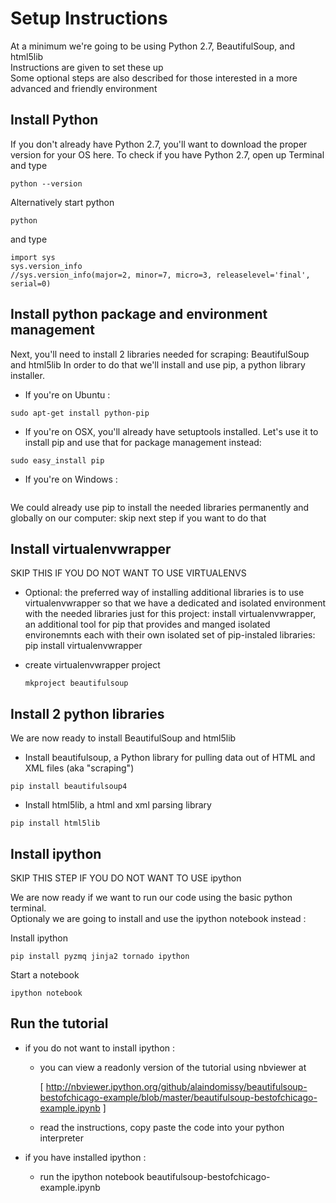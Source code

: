 Setup Instructions
==================

At a minimum we're going to be using Python 2.7, BeautifulSoup, and html5lib  
Instructions are given to set these up  
Some optional steps are also described for those interested in a more advanced and friendly environment   

Install Python
--------------

If you don't already have Python 2.7, you'll want to download the proper version for your OS here. 
To check if you have Python 2.7, open up Terminal and type

```
python --version
```

Alternatively start python
```
python
```

and type

```
import sys
sys.version_info
//sys.version_info(major=2, minor=7, micro=3, releaselevel='final', serial=0)
```

Install python package and environment management
-------------------------------------------------

Next, you'll need to install 2 libraries needed for scraping: BeautifulSoup and html5lib
In order to do that we'll install and use pip, a python library installer.  

* If you're on Ubuntu :
  
```
sudo apt-get install python-pip 
```
 
* If you're on OSX, you'll already have setuptools installed. Let's use it to install pip and use that for package management instead: 

```
sudo easy_install pip
```

* If you're on Windows :   

```
```

We could already use pip to install the needed libraries permanently and globally on our computer: skip next step if you want to do that


Install virtualenvwrapper
-------------------------

SKIP THIS IF YOU DO NOT WANT TO USE VIRTUALENVS 

* Optional: the preferred way of installing additional libraries is to use virtualenvwrapper so that we have a dedicated and isolated environment with the needed libraries just for this project: install virtualenvwrapper, an additional tool for pip that provides and manged isolated environemnts each with their own isolated set of pip-instaled libraries:
  pip install virtualenvwrapper
  
* create virtualenvwrapper project
  
  ```
  mkproject beautifulsoup
  ```
  
Install 2 python libraries
--------------------------

We are now ready to install BeautifulSoup and html5lib

* Install beautifulsoup, a Python library for pulling data out of HTML and XML files (aka "scraping")

```
pip install beautifulsoup4
```

* Install html5lib, a html and xml parsing library

```
pip install html5lib
```

Install ipython 
---------------

SKIP THIS STEP IF YOU DO NOT WANT TO USE ipython
 
We are now ready if we want to run our code using the basic python terminal.  
Optionaly we are going to install and use the ipython notebook instead :  

Install ipython  

```
pip install pyzmq jinja2 tornado ipython
```

Start a notebook 
 
```
ipython notebook
```

Run the tutorial
----------------

* if you do not want to install ipython : 

  * you can view a readonly version of the tutorial using nbviewer at  

    [ http://nbviewer.ipython.org/github/alaindomissy/beautifulsoup-bestofchicago-example/blob/master/beautifulsoup-bestofchicago-example.ipynb ]

  * read the instructions, copy paste the code into your python interpreter
  
* if you have installed ipython :

  * run the ipython notebook beautifulsoup-bestofchicago-example.ipynb
